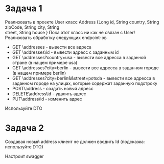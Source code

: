 # Задача 1
Реализовать в проекте User класс Address {Long id, String country, String zipCode, String city, String  
street, String house } Пока этот класс ни как не связан с User! Реализовать обработку следующих endpoint-ов  
* GET \addresses  - вывести все адреса
* GET \addresses\id  - вывести адресс с заданным id 
* GET \addresses?country=usa  - вывести все адресса в заданной стране (в нащем примере usa) 
* GET \addresses?city=berlin  - вывести все адресса в заданном городе (в нащем примере berlin) 
* GET \addresses?city=berlin&&street=potsda  - вывести все адресса в заданном городе на улицах, которые содержат заданную подстроку 
* POST\address - создать новый адресс
* DELETE\address\id - удалить адрес
* PUT\address\id - изменить адрес  

Используйте DTO

# Задача 2
Создавая новый address клиент не должен вводить Id (подсказка: используйте DTO) 


Настроит swagger